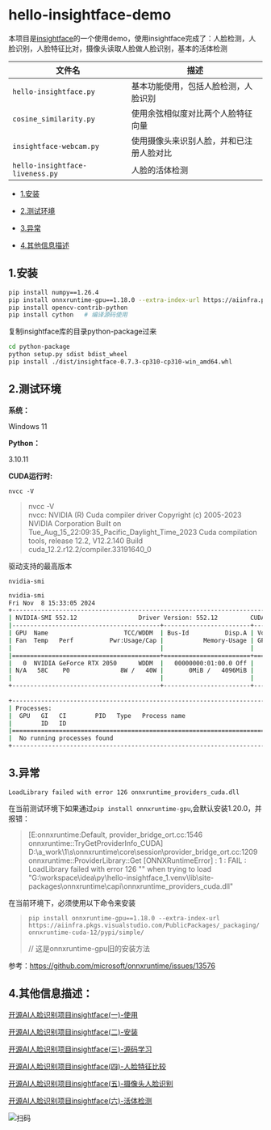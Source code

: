 # hello-insightface-demo



本项目是[insightface](https://github.com/deepinsight/insightface)的一个使用demo，使用insightface完成了：人脸检测，人脸识别，人脸特征比对，摄像头读取人脸做人脸识别，基本的活体检测

| 文件名                          | 描述                                     |
| ------------------------------- | ---------------------------------------- |
| `hello-insightface.py`          | 基本功能使用，包括人脸检测，人脸识别     |
| `cosine_similarity.py`          | 使用余弦相似度对比两个人脸特征向量       |
| `insightface-webcam.py`         | 使用摄像头来识别人脸，并和已注册人脸对比 |
| `hello-insightface-liveness.py` | 人脸的活体检测                           |



* [1.安装](#1.安装)

* [2.测试环境](#2.测试环境)

* [3.异常](#3.异常)

* [4.其他信息描述](#4.其他信息描述)

  


## 1.安装

```sh
pip install numpy==1.26.4
pip install onnxruntime-gpu==1.18.0 --extra-index-url https://aiinfra.pkgs.visualstudio.com/PublicPackages/_packaging/onnxruntime-cuda-12/pypi/simple/
pip install opencv-contrib-python
pip install cython   # 编译源码使用
```

复制insightface库的目录python-package过来

```sh
cd python-package
python setup.py sdist bdist_wheel
pip install ./dist/insightface-0.7.3-cp310-cp310-win_amd64.whl
```


## 2.测试环境

**系统：**

Windows 11

**Python：** 

3.10.11

**CUDA运行时:**

`nvcc -V`

> nvcc -V      
> nvcc: NVIDIA (R) Cuda compiler driver
> Copyright (c) 2005-2023 NVIDIA Corporation
> Built on Tue_Aug_15_22:09:35_Pacific_Daylight_Time_2023
> Cuda compilation tools, release 12.2, V12.2.140
> Build cuda_12.2.r12.2/compiler.33191640_0

驱动支持的最高版本

`nvidia-smi`

```sh
nvidia-smi
Fri Nov  8 15:33:05 2024       
+-----------------------------------------------------------------------------------------+
| NVIDIA-SMI 552.12                 Driver Version: 552.12         CUDA Version: 12.4     |
|-----------------------------------------+------------------------+----------------------+
| GPU  Name                     TCC/WDDM  | Bus-Id          Disp.A | Volatile Uncorr. ECC |
| Fan  Temp   Perf          Pwr:Usage/Cap |           Memory-Usage | GPU-Util  Compute M. |
|                                         |                        |               MIG M. |
|=========================================+========================+======================|
|   0  NVIDIA GeForce RTX 2050      WDDM  |   00000000:01:00.0 Off |                  N/A |
| N/A   58C    P0              8W /   40W |       0MiB /   4096MiB |      0%      Default |
|                                         |                        |                  N/A |
+-----------------------------------------+------------------------+----------------------+
                                                                                         
+-----------------------------------------------------------------------------------------+
| Processes:                                                                              |
|  GPU   GI   CI        PID   Type   Process name                              GPU Memory |
|        ID   ID                                                               Usage      |
|=========================================================================================|
|  No running processes found                                                             |
+-----------------------------------------------------------------------------------------+
```



## 3.异常

`LoadLibrary failed with error 126 onnxruntime_providers_cuda.dll`

在当前测试环境下如果通过`pip install onnxruntime-gpu`,会默认安装1.20.0，并报错：

> [E:onnxruntime:Default, provider_bridge_ort.cc:1546 onnxruntime::TryGetProviderInfo_CUDA] D:\a\_work\1\s\onnxruntime\core\session\provider_bridge_ort.cc:1209 onnxruntime::ProviderLibrary::Get [ONNXRuntimeError] : 1 : FAIL : LoadLibrary failed with error 126 "" when trying to load "G:\workspace\idea\py\hello-insightface_1\.venv\lib\site-packages\onnxruntime\capi\onnxruntime_providers_cuda.dll"

在当前环境下，必须使用以下命令来安装

> `pip install onnxruntime-gpu==1.18.0 --extra-index-url https://aiinfra.pkgs.visualstudio.com/PublicPackages/_packaging/onnxruntime-cuda-12/pypi/simple/`
>
> 
>
> // 这是onnxruntime-gpu旧的安装方法

参考：https://github.com/microsoft/onnxruntime/issues/13576

## 4.其他信息描述：

[开源AI人脸识别项目insightface(一)-使用](https://mp.weixin.qq.com/s/GXA_udgXNeUBerfTMyglVw)

[开源AI人脸识别项目insightface(二)-安装](https://mp.weixin.qq.com/s/MeFXMFvmfz3Q-GnTnQqlcw)

[开源AI人脸识别项目insightface(三)-源码学习](https://mp.weixin.qq.com/s/aalNj69XrsIoSi-EZeOrQw)

[开源AI人脸识别项目insightface(四)-人脸特征比较](https://mp.weixin.qq.com/s/qM9ICgVxUAbwGak0xqZgsQ)

[开源AI人脸识别项目insightface(五)-摄像头人脸识别](https://mp.weixin.qq.com/s/dqjdID3Qkg8OOPiDkS5lGQ)

[开源AI人脸识别项目insightface(六)-活体检测](https://mp.weixin.qq.com/s/3AaOgPCaN8OQjZzdb_WM-w)

![扫码](http://img.cdn.codethink.vip/note/2024-11/22-22-48-40-7c335a7a55c8c3fc2722f23b836c279b-2f8021.png)
